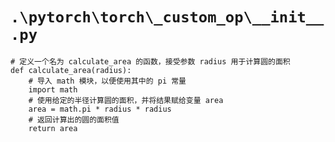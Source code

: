 # `.\pytorch\torch\_custom_op\__init__.py`

```
# 定义一个名为 calculate_area 的函数，接受参数 radius 用于计算圆的面积
def calculate_area(radius):
    # 导入 math 模块，以便使用其中的 pi 常量
    import math
    # 使用给定的半径计算圆的面积，并将结果赋给变量 area
    area = math.pi * radius * radius
    # 返回计算出的圆的面积值
    return area
```